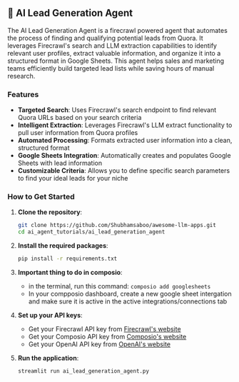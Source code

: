 ## 🎯 AI Lead Generation Agent

The AI Lead Generation Agent is a firecrawl powered agent that automates the process of finding and qualifying potential leads from Quora. It leverages Firecrawl's search and LLM extraction capabilities to identify relevant user profiles, extract valuable information, and organize it into a structured format in Google Sheets. This agent helps sales and marketing teams efficiently build targeted lead lists while saving hours of manual research.

### Features
- **Targeted Search**: Uses Firecrawl's search endpoint to find relevant Quora URLs based on your search criteria
- **Intelligent Extraction**: Leverages Firecrawl's LLM extract functionality to pull user information from Quora profiles
- **Automated Processing**: Formats extracted user information into a clean, structured format
- **Google Sheets Integration**: Automatically creates and populates Google Sheets with lead information
- **Customizable Criteria**: Allows you to define specific search parameters to find your ideal leads for your niche

### How to Get Started
1. **Clone the repository**:
   ```bash
   git clone https://github.com/Shubhamsaboo/awesome-llm-apps.git
   cd ai_agent_tutorials/ai_lead_generation_agent
   ```
3. **Install the required packages**:
   ```bash
   pip install -r requirements.txt
   ```
4. **Important thing to do in composio**:
    - in the terminal, run this command: `composio add googlesheets`
    - In your compposio dashboard, create a new google sheet intergation and make sure it is active in the active integrations/connections tab

5. **Set up your API keys**:
   - Get your Firecrawl API key from [Firecrawl's website](https://www.firecrawl.dev/app/api-keys)
   - Get your Composio API key from [Composio's website](https://composio.ai)
   - Get your OpenAI API key from [OpenAI's website](https://platform.openai.com/api-keys)

6. **Run the application**:
   ```bash
   streamlit run ai_lead_generation_agent.py
   ```

